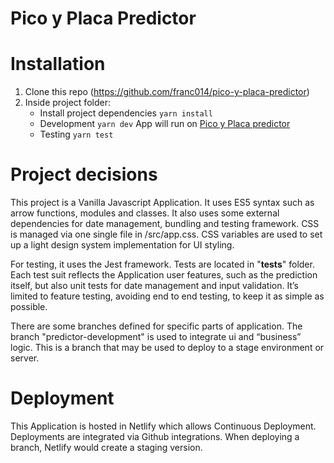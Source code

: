 # Pico y Placa Predictor

# Installation

1. Clone this repo (https://github.com/franc014/pico-y-placa-predictor)
2. Inside project folder:
   - Install project dependencies
     `yarn install`
   - Development
     `yarn dev` App will run on [Pico y Placa predictor](http://localhost:1234)
   - Testing
     `yarn test`

# Project decisions

This project is a Vanilla Javascript Application. It uses ES5 syntax such as arrow functions, modules and classes. It also uses some external dependencies for date management, bundling and testing framework.
CSS is managed via one single file in /src/app.css. CSS variables are used to set up a light design system implementation for UI styling.

For testing, it uses the Jest framework. Tests are located in "**tests**" folder.
Each test suit reflects the Application user features, such as the prediction itself, but also unit tests for date management and input validation. It’s limited to feature testing, avoiding end to end testing, to keep it as simple as possible.

There are some branches defined for specific parts of application. The branch "predictor-development" is used to integrate ui and “business” logic. This is a branch that may be used to deploy to a stage environment or server.

# Deployment

This Application is hosted in Netlify which allows Continuous Deployment. Deployments are integrated via Github integrations. When deploying a branch, Netlify would create a staging version.
